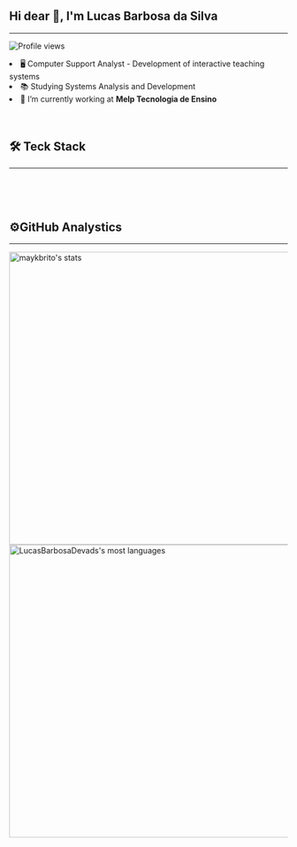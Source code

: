 ## Hi dear 👋, I'm Lucas Barbosa da Silva 
<hr>
<p align="left"> <img src="https://komarev.com/ghpvc/?username=LucasBarbosaDevads&color=yellow" alt="Profile views" /> </p>
<li>🖥️ Computer Support Analyst - Development of interactive teaching systems
<li>📚 Studying Systems Analysis and Development
<li> 🔭 I’m currently working at <strong>Melp Tecnologia de Ensino</strong>
<br>
<br>
<br>

## 🛠️ Teck Stack
<hr>

<div style="display: inline_block"><br/>
    <img align="center" alt="" src="https://camo.githubusercontent.com/c8d13e1c596a6726b1da8475a9299fac133f95ef009083b48be01f975a44987e/68747470733a2f2f696d672e736869656c64732e696f2f62616467652f2d48544d4c2d3035313232413f7374796c653d666c6174266c6f676f3d48544d4c35">
    <img align="center" alt="" src="https://camo.githubusercontent.com/d738d76484d50c8345c2d01e39364b707285bc7936140858e7909dfe6424efb2/68747470733a2f2f696d672e736869656c64732e696f2f62616467652f2d4353532d3035313232413f7374796c653d666c6174266c6f676f3d43535333266c6f676f436f6c6f723d313537324236">
    <img align="center" alt="" src="https://camo.githubusercontent.com/6e8ce928be6e5866e27140eb0bb25479b52137d75ee0196e7b67c91038a9abc3/68747470733a2f2f696d672e736869656c64732e696f2f62616467652f2d4a6176615363726970742d3035313232413f7374796c653d666c6174266c6f676f3d6a617661736372697074">
    <img align="center" alt="" src="https://camo.githubusercontent.com/202a58d250ff1d21ee70433e0070b55f8fed747f8883c1750742aa791b1ad871/68747470733a2f2f696d672e736869656c64732e696f2f62616467652f2d4769744875622d3035313232413f7374796c653d666c6174266c6f676f3d676974687562">
    <img align="center" alt="" src="https://camo.githubusercontent.com/1ca4fca85fcdf590edd7002c02ded299502daa79309d0656859b69d55a1c1fa9/68747470733a2f2f696d672e736869656c64732e696f2f62616467652f2d56697375616c25323053747564696f253230436f64652d3035313232413f7374796c653d666c6174266c6f676f3d76697375616c2d73747564696f2d636f6465266c6f676f436f6c6f723d303037414343">
</div>


<br>

## ⚙️GitHub Analystics
<hr>

<p align="left">
<img width="530em" src="https://github-readme-stats.vercel.app/api?username=LucasBarbosaDevads&show_icons=true&theme=vision-friendly-dark" alt="maykbrito's stats"/>
<img width="530em" src="https://github-readme-stats.vercel.app/api/top-langs/?username=LucasBarbosaDevads&layout=compact&theme=vision-friendly-dark" alt="LucasBarbosaDevads's most languages"/>
<br>
